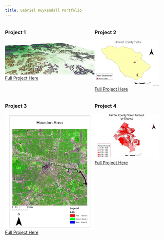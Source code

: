 ```yaml
---
title: Gabriel Kuykendall Portfolio
---
```

<div style="display:table-row; width:100%; table-layout: fixed">
<div style="display: table-cell; width:400px; margin-right:3px" markdown="1">
  
### Project 1
![alt text](https://raw.githubusercontent.com/gkuykendall96/gkuykendall96.github.io/master/project1/fullmap3.png)
 [Full Project Here](https://github.com/gkuykendall96/gkuykendall96.github.io/blob/master/project1/project1.md)

</div>

<div style="display: table-cell; width:280px" markdown="1">

### Project 2
![alt text](https://raw.githubusercontent.com/gkuykendall96/gkuykendall96.github.io/master/gifall.gif)
 [Full Project Here](https://github.com/gkuykendall96/gkuykendall96.github.io/blob/master/project2/kuykendall_project2.md)

</div>
</div>


<div style="display:table-row; width:100%; table-layout: fixed">
<div style="display: table-cell; width:200px; margin-right:3px" markdown="1">
  
### Project 3
![alt text](https://raw.githubusercontent.com/gkuykendall96/gkuykendall96.github.io/master/project3/381lab2.png)
[Full Project Here](https://github.com/gkuykendall96/gkuykendall96.github.io/blob/master/project3/project3.md)
</div>

<div style="display: table-cell; width:280px" markdown="1">

### Project 4
![alt text](https://raw.githubusercontent.com/gkuykendall96/gkuykendall96.github.io/master/project4/voterturnout.png)
[Full Project Here](https://github.com/gkuykendall96/gkuykendall96.github.io/blob/master/project4/project4.md)

</div>
</div>


<div style="display:table-row; width:100%; table-layout: fixed">
<div style="display: table-cell; width:400px; margin-right:3px" markdown="1">
